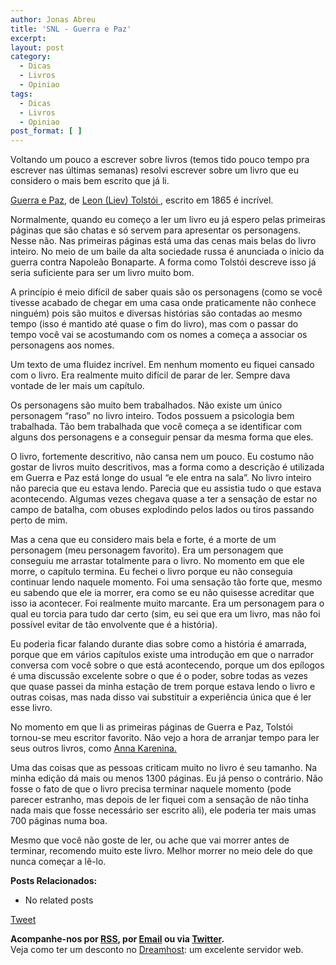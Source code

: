 ```yaml
---
author: Jonas Abreu
title: 'SNL - Guerra e Paz'
excerpt:
layout: post
category:
  - Dicas
  - Livros
  - Opiniao
tags:
  - Dicas
  - Livros
  - Opiniao
post_format: [ ]
---
```

Voltando um pouco a escrever sobre livros (temos tido pouco tempo pra escrever nas últimas semanas) resolvi escrever sobre um livro que eu considero o mais bem escrito que já li.

[Guerra e Paz][1], de [Leon (Liev) Tolstói ][2], escrito em 1865 é incrível.

Normalmente, quando eu começo a ler um livro eu já espero pelas primeiras páginas que são chatas e só servem para apresentar os personagens. Nesse não. Nas primeiras páginas está uma das cenas mais belas do livro inteiro. No meio de um baile da alta sociedade russa é anunciada o inicio da guerra contra Napoleão Bonaparte. A forma como Tolstói descreve isso já seria suficiente para ser um livro muito bom.

A princípio é meio difícil de saber quais são os personagens (como se você tivesse acabado de chegar em uma casa onde praticamente não conhece ninguém) pois são muitos e diversas histórias são contadas ao mesmo tempo (isso é mantido até quase o fim do livro), mas com o passar do tempo você vai se acostumando com os nomes a começa a associar os personagens aos nomes.

Um texto de uma fluidez incrível. Em nenhum momento eu fiquei cansado com o livro. Era realmente muito difícil de parar de ler. Sempre dava vontade de ler mais um capítulo.

Os personagens são muito bem trabalhados. Não existe um único personagem “raso” no livro inteiro. Todos possuem a psicologia bem trabalhada. Tão bem trabalhada que você começa a se identificar com alguns dos personagens e a conseguir pensar da mesma forma que eles.

O livro, fortemente descritivo, não cansa nem um pouco. Eu costumo não gostar de livros muito descritivos, mas a forma como a descrição é utilizada em Guerra e Paz está longe do usual “e ele entra na sala”. No livro inteiro não parecia que eu estava lendo. Parecia que eu assistia tudo o que estava acontecendo. Algumas vezes chegava quase a ter a sensação de estar no campo de batalha, com obuses explodindo pelos lados ou tiros passando perto de mim.

Mas a cena que eu considero mais bela e forte, é a morte de um personagem (meu personagem favorito). Era um personagem que conseguiu me arrastar totalmente para o livro. No momento em que ele morre, o capítulo termina. Eu fechei o livro porque eu não conseguia continuar lendo naquele momento. Foi uma sensação tão forte que, mesmo eu sabendo que ele ia morrer, era como se eu não quisesse acreditar que isso ia acontecer. Foi realmente muito marcante. Era um personagem para o qual eu torcia para tudo dar certo (sim, eu sei que era um livro, mas não foi possível evitar de tão envolvente que é a história).

Eu poderia ficar falando durante dias sobre como a história é amarrada, porque que em vários capítulos existe uma introdução em que o narrador conversa com você sobre o que está acontecendo, porque um dos epílogos é uma discussão excelente sobre o que é o poder, sobre todas as vezes que quase passei da minha estação de trem porque estava lendo o livro e outras coisas, mas nada disso vai substituir a experiência única que é ler esse livro.

No momento em que li as primeiras páginas de Guerra e Paz, Tolstói tornou-se meu escritor favorito. Não vejo a hora de arranjar tempo para ler seus outros livros, como [Anna Karenina.][3]

Uma das coisas que as pessoas criticam muito no livro é seu tamanho. Na minha edição dá mais ou menos 1300 páginas. Eu já penso o contrário. Não fosse o fato de que o livro precisa terminar naquele momento (pode parecer estranho, mas depois de ler fiquei com a sensação de não tinha nada mais que fosse necessário ser escrito ali), ele poderia ter mais umas 700 páginas numa boa.

Mesmo que você não goste de ler, ou ache que vai morrer antes de terminar, recomendo muito este livro. Melhor morrer no meio dele do que nunca começar a lê-lo.

**Posts Relacionados:** 
*   No related posts



[Tweet][4] 





**Acompanhe-nos por [ RSS][5], por [Email][6] ou via [Twitter][7].**  
Veja como ter um desconto no [Dreamhost][8]: um excelente servidor web.

 [1]: http://en.wikipedia.org/wiki/War_and_Peace
 [2]: http://en.wikipedia.org/wiki/Leo_Tolstoy
 [3]: http://en.wikipedia.org/wiki/Anna_Karenina
 [4]: https://twitter.com/share
 [5]: http://feeds.feedburner.com/VidaGeek
 [6]: http://feedburner.google.com/fb/a/mailverify?uri=VidaGeek&loc=pt_BR
 [7]: http://twitter.com/blogvidageek
 [8]: http://vidageek.net/dreamhost/
